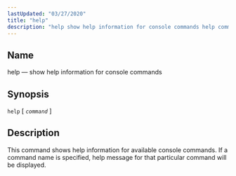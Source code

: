 ```yaml
---
lastUpdated: "03/27/2020"
title: "help"
description: "help show help information for console commands help command This command shows help information for available console commands If a command name is specified help message for that particular command will be displayed..."
---
```


<a name="console_commands.help"></a> 
## Name

help — show help information for console commands

## Synopsis

`help` [ *`command`* ]

<a name="idp11561632"></a> 
## Description

This command shows help information for available console commands. If a command name is specified, help message for that particular command will be displayed.
